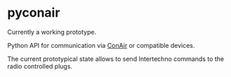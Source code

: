 pyconair
========

Currently a working prototype.

Python API for communication via [ConAir](http://simple-solutions.de/shop/product_info.php?products_id=87) or
compatible devices.

The current prototypical state allows to send Intertechno commands to the radio controlled plugs.


